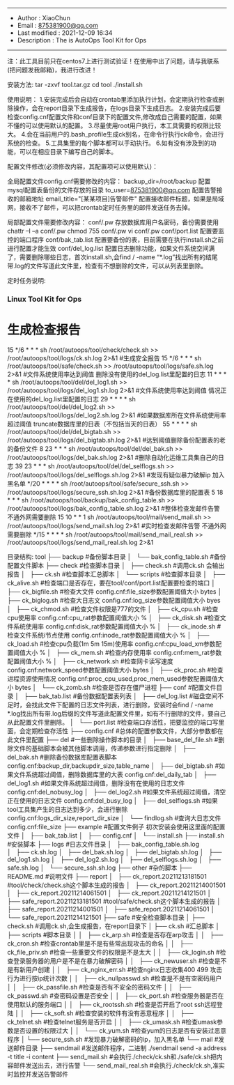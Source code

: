 *************************************************************************************
*  Author        : XiaoChun 
*  Email         : 875381900@qq.com 
*  Last modified : 2021-12-09 16:34 
*  Description   : The is AutoOps Tool Kit for Ops
**************************************************************************************

注：此工具目前只在centos7上进行测试验证！在使用中出了问题，请与我联系(把问题发我邮箱)，我进行改进！

安装方法:
tar -zxvf tool.tar.gz
cd tool
./install.sh

使用说明：
1.安装完成后会自动在crontab里添加执行计划，会定期执行检查或删除操作，会在report目录下生成报告，在logs目录下生成日志。
2.安装完成后要检查config.cnf配置文件和conf目录下的配置文件,修改成自己需要的配置，如果不懂的可以使用默认的配置。
3.尽量使用root用户执行，本工具需要的权限比较大。
4.会在当前用户的.bash_profile生成ck别名，在命令行执行ck命令，会进行系统的检查。
5.工具集里的每个脚本都可以手动执行。
6.如有没有涉及到的功能，可以在相应目录下编写自己的脚本。


配置文件修改(必须修改内容，其配置项可以使用默认)：

全局配置文件config.cnf需要修改的内容：
backup_dir=/root/backup   配置mysql配置表备份的文件存放的目录
to_user=875381900@qq.com  配置告警接收的邮箱地址
email_title="[某某项目]告警邮件"    配置接收邮件标题，如果是局域网，接收不了邮件，可以把crontab定时任务里的邮件发送任务去掉。

局部配置文件需要修改内容：
conf/.pw  存放数据库用户名密码，备份需要使用
chattr –I –a conf/.pw
chmod 755 conf/.pw
vi conf/.pw
conf/port.list 配置要监控的端口程序
conf/bak_tab.list   配置要备份的表，目前需要在执行install.sh之前进行配置才能生效
conf/del_log.list   配置日志删除功能，如果文件系统空间满了，需要删除哪些日志，首次install.sh,会find / -name “*.log”找出所有的结尾带.log的文件写道此文件里，检查有不想删除的文件，可以从列表里删除。

定时任务说明:
### Linux Tool Kit for Ops
# 生成检查报告
15 */6 * * * sh /root/autoops/tool/check/check.sh >> /root/autoops/tool/logs/ck.sh.log  2>&1
#生成安全报告
15 */6 * * * sh /root/autoops/tool/safe/check.sh >> /root/autoops/tool/logs/safe.sh.log  2>&1
#文件系统使用率达到阈值 删除没有使用的del_log.list里配置的日志
11 * * * * sh /root/autoops/tool/del/del_log1.sh >> /root/autoops/tool/logs/del_log1.sh.log 2>&1
#文件系统使用率达到阈值  情况正在使用的del_log.list里配置的日志
29 * * * * sh /root/autoops/tool/del/del_log2.sh >> /root/autoops/tool/logs/del_log2.sh.log 2>&1
#如果数据库所在文件系统使用率超过阈值 truncate数据库里的日表（不包括当天的日表）
55 * * * * sh /root/autoops/tool/del/del_bigtab.sh >> /root/autoops/tool/logs/del_bigtab.sh.log 2>&1
#达到阈值删除备份配置表的老的备份文件
8 23 * * * sh /root/autoops/tool/del/del_bak.sh >> /root/autoops/tool/logs/del_bak.sh.log 2>&1
#删除自动化运维工具集自己的日志
39 23 * * * sh /root/autoops/tool/del/del_selflogs.sh >> /root/autoops/tool/logs/del_selflogs.sh.log 2>&1
#发现有疑似暴力破解ip 加入黑名单
*/20 * * * * sh /root/autoops/tool/safe/secure_ssh.sh >> /root/autoops/tool/logs/secure_ssh.sh.log 2>&1
#备份数据库里的配置表
5 18 * * * sh /root/autoops/tool/backup/bak_config_table.sh >> /root/autoops/tool/logs/bak_config_table.sh.log 2>&1
#整体检查发邮件告警  不通外网需要删除
15 10 * * 1 sh /root/autoops/tool/mail/send_mail.sh >> /root/autoops/tool/logs/send_mail.sh.log 2>&1
#实时检查发邮件告警  不通外网需要删除
*/15 * * * * sh /root/autoops/tool/mail/send_mail_real.sh >> /root/autoops/tool/logs/send_mail_real.sh.log 2>&1



目录结构:
tool
├── backup                     #备份脚本目录
│   └── bak_config_table.sh    #备份配置文件脚本
├── check                      #检查脚本目录
│   ├── check.sh               #调用ck.sh  会输出报告
│   ├── ck.sh                  #检查脚本汇总脚本
│   └── scripts                #检查脚本目录
│       ├── ck_alive.sh        #检查端口是否存在，要在tool/conf/port.list配置要检查的端口
│       ├── ck_bigfile.sh      #检查大文件 config.cnf:file_size参数配置阈值大小 bytes
│       ├── ck_biglog.sh       #检查大日志文 config.cnf:log_size参数配置阈值大小 byes
│       ├── ck_chmod.sh        #检查文件权限是777的文件
│       ├── ck_cpu.sh          #检查cpu使用率 config.cnf:cpu_rat参数配置阈值大小 %
│       ├── ck_disk.sh         #检查文件系统使用率 config.cnf:disk_rat参数配置阈值大小 %
│       ├── ck_inode.sh        #检查文件系统i节点使用 config.cnf:inode_rat参数配置阈值大小 %
│       ├── ck_load.sh         #检查cpu负载(1m 5m 15m)使用率 config.cnf:cpu_load_xm参数配置阈值大小 %
│       ├── ck_mem.sh          #检查内存使用率 config.cnf:mem_rat参数配置阈值大小 %
│       ├── ck_network.sh      #检查网卡读写速度 config.cnf:network_speed参数配置阈值大小 bytes
│       ├── ck_proc.sh         #检查进程资源使用情况 config.cnf:proc_cpu_used,proc_mem_used参数配置阈值大小 bytes
│       └── ck_zomb.sh         #检查是否存在僵尸进程
├── conf                       #配置文件目录
│   ├── bak_tab.list           #备份数据配置表列表
│   ├── del_log.list           #磁盘空间不足时，会找此文件下配置的日志文件列表，进行删除，安装时会find / -name *.log找出所有带.log后缀的文件写道此配置文件里，如有不行删除的文件，要自己从此配置文件里删除。
│   └── port.list              #检查端口存活性，把要监控的端口写里面，会定期检查存活性
├── config.cnf                 #总体的配置参数文件，大部分参数都在此文件里配置
├── del                        #一些删除操作脚本的目录
│   ├── base_del_file.sh       #删除文件的基础脚本会被其他脚本调用，传递参数进行指定删除
│   ├── del_bak.sh             #删除备份数据库配置表脚本 config.cnf:backup_dir,backupdir_size,table_name
│   ├── del_bigtab.sh          #如果文件系统超过阈值，删除数据库里的大表 config.cnf:del_daily_tab
│   ├── del_log1.sh            #如果文件系统超过阈值，删除没有在使用的日志文件 config.cnf:del_nobusy_log
│   ├── del_log2.sh            #如果文件系统超过阈值，清空正在使用的日志文件  config.cnf:del_busy_log
│   ├── del_selflogs.sh        #如果tool工具集产生的日志达到多少，会进行删除  config.cnf:logs_dir_size,report_dir_size
│   └── findlog.sh             #查询大日志文件 config.cnf:file_size
├── example                    #配置文件例子 初次安装会使用这里面的配置文件
│   ├── bak_tab.list
│   ├── config.cnf
│   └── install.sh
├── install.sh                   #安装脚本
├── logs                         #日志文件目录
│   ├── bak_config_table.sh.log   
│   ├── ck.sh.log
│   ├── del_bak.sh.log
│   ├── del_bigtab.sh.log
│   ├── del_log1.sh.log
│   ├── del_log2.sh.log
│   ├── del_selflogs.sh.log
│   ├── safe.sh.log
│   └── secure_ssh.sh.log
├── other                         #杂的脚本
├── README.md                     #说明文件
├── report
│   ├── ck_report.20211213181501  #tool/check/check.sh这个脚本生成的报告
│   ├── ck_report.20211214001501
│   ├── ck_report.20211214061501
│   ├── ck_report.20211214121501
│   ├── safe_report.20211213181501  #tool/safe/check.sh这个脚本生成的报告
│   ├── safe_report.20211214001501
│   ├── safe_report.20211214061501
│   └── safe_report.20211214121501
├── safe                            #安全检查脚本目录
│    ├── check.sh                    #调用ck.sh,会生成报告，在report目录下
│    ├── ck.sh                       #汇总脚本
│    ├── scripts                     #脚本目录
│    │   ├── ck_arp.sh               #检查是否存在arp攻击
│    │   ├── ck_cron.sh              #检查crontab里是不是有些常出现攻击的命名
│    │   ├── ck_file_priv.sh         #检查一些重要文件的权限是不是太大
│    │   ├── ck_login.sh             #检查登录服务器的用户是不是在暴力破解密码
│    │   ├── ck_newuser.sh           #检查是不是有新用户创建
│    │   ├── ck_nginx_err.sh         #检查nginx日志收集400 499 攻击行为进行按ip统计次数
│    │   ├── ck_nullpasswd.sh        #检查是不是有空密码用户
│    │   ├── ck_passfile.sh          #检查是否有不安全的密码文件
│    │   ├── ck_passwd.sh            #查密码设置是否安全 
│    │   ├── ck_port.sh              #检查服务器是否在使用默认的服务端口
│    │   ├── ck_rootssh.sh           #检查是否开启了root ssh远程登陆
│    │   ├── ck_soft.sh              #检查安装的软件有没有恶意程序
│    │   ├── ck_telnet.sh            #检查telnet服务是否开启
│    │   ├── ck_umask.sh             #检查umask参数是否设置的权限过大
│    │   └── ck_yum.sh               #检查yum的日志是否有安装过恶意程序
│    └── secure_ssh.sh               #发现暴力破解密码的ip，加入黑名单
└── mail                             #发送邮件目录
     ├── sendmail                    #发送邮件程序，二进制  ./sendmail send -a address -t title  -i content
     ├── send_mail.sh                #会执行./check/ck.sh和./safe/ck.sh把内容邮件发送出去，进行告警
     └── send_mail_real.sh           #会执行./check/ck.sh,准实时监控并发送告警邮件
